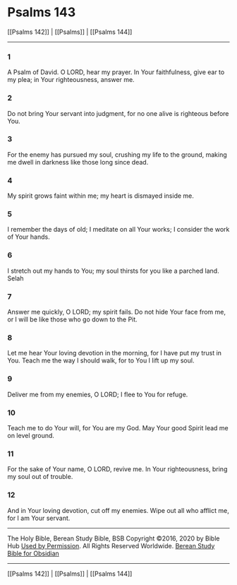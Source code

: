 # Psalms 143

[[Psalms 142]] | [[Psalms]] | [[Psalms 144]]

---

### 1
A Psalm of David. O LORD, hear my prayer. In Your faithfulness, give ear to my plea; in Your righteousness, answer me.

### 2
Do not bring Your servant into judgment, for no one alive is righteous before You.

### 3
For the enemy has pursued my soul, crushing my life to the ground, making me dwell in darkness like those long since dead.

### 4
My spirit grows faint within me; my heart is dismayed inside me.

### 5
I remember the days of old; I meditate on all Your works; I consider the work of Your hands.

### 6
I stretch out my hands to You; my soul thirsts for you like a parched land. Selah

### 7
Answer me quickly, O LORD; my spirit fails. Do not hide Your face from me, or I will be like those who go down to the Pit.

### 8
Let me hear Your loving devotion in the morning, for I have put my trust in You. Teach me the way I should walk, for to You I lift up my soul.

### 9
Deliver me from my enemies, O LORD; I flee to You for refuge.

### 10
Teach me to do Your will, for You are my God. May Your good Spirit lead me on level ground.

### 11
For the sake of Your name, O LORD, revive me. In Your righteousness, bring my soul out of trouble.

### 12
And in Your loving devotion, cut off my enemies. Wipe out all who afflict me, for I am Your servant.

---

The Holy Bible, Berean Study Bible, BSB
Copyright ©2016, 2020 by Bible Hub
[Used by Permission](https://berean.bible/terms.htm). All Rights Reserved Worldwide.
[Berean Study Bible for Obsidian](https://github.com/gapmiss/berean-study-bible-for-obsidian)

---

[[Psalms 142]] | [[Psalms]] | [[Psalms 144]]

